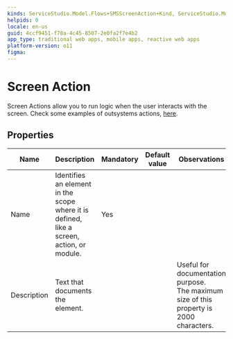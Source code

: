 ```yaml
---
kinds: ServiceStudio.Model.Flows+SMSScreenAction+Kind, ServiceStudio.Model.Flows+WebScreenAction+Kind
helpids: 0
locale: en-us
guid: 4ccf9451-f78a-4c45-8507-2e0fa2f7e4b2
app_type: traditional web apps, mobile apps, reactive web apps
platform-version: o11
figma:
---
```


# Screen Action

Screen Actions allow you to run logic when the user interacts with the screen. Check some examples of outsystems actions, [here](../../../develop/logic/action-web.md#screen-actions).

## Properties

<table markdown="1">
<thead>
<tr>
<th>Name</th>
<th>Description</th>
<th>Mandatory</th>
<th>Default value</th>
<th>Observations</th>
</tr>
</thead>
<tbody>
<tr>
<td title="Name">Name</td>
<td>Identifies an element in the scope where it is defined, like a screen, action, or module.</td>
<td>Yes</td>
<td></td>
<td></td>
</tr>
<tr>
<td title="Description">Description</td>
<td>Text that documents the element.</td>
<td></td>
<td></td>
<td>Useful for documentation purpose.<br/>The maximum size of this property is 2000 characters.</td>
</tr>
</tbody>
</table>

